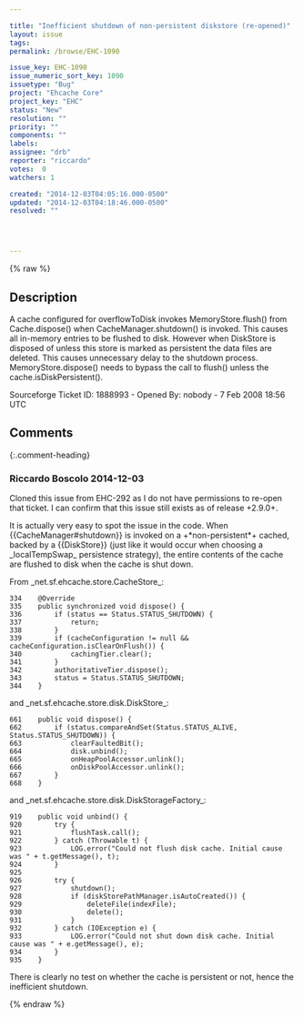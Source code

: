 ```yaml
---

title: "Inefficient shutdown of non-persistent diskstore (re-opened)"
layout: issue
tags: 
permalink: /browse/EHC-1090

issue_key: EHC-1090
issue_numeric_sort_key: 1090
issuetype: "Bug"
project: "Ehcache Core"
project_key: "EHC"
status: "New"
resolution: ""
priority: ""
components: ""
labels: 
assignee: "drb"
reporter: "riccardo"
votes:  0
watchers: 1

created: "2014-12-03T04:05:16.000-0500"
updated: "2014-12-03T04:18:46.000-0500"
resolved: ""




---
```


{% raw %}

## Description

<div markdown="1" class="description">

A cache configured for overflowToDisk invokes MemoryStore.flush() from Cache.dispose() when CacheManager.shutdown() is invoked. This causes all in-memory entries to be flushed to disk. However when DiskStore is disposed of unless this store is marked as persistent the data files are deleted. This causes unnecessary delay to the shutdown process. MemoryStore.dispose() needs to bypass the call to flush() unless the cache.isDiskPersistent().

Sourceforge Ticket ID: 1888993 - Opened By: nobody - 7 Feb 2008 18:56 UTC

</div>

## Comments


{:.comment-heading}
### **Riccardo Boscolo** <span class="date">2014-12-03</span>

<div markdown="1" class="comment">

Cloned this issue from EHC-292 as I do not have permissions to re-open that ticket. I can confirm that this issue still exists as of release +2.9.0+.

It is actually very easy to spot the issue in the code. When \{\{CacheManager#shutdown\}\} is invoked on a +\*non-persistent\*+ cached, backed by a \{\{DiskStore\}\} (just like it would occur when choosing a \_localTempSwap\_ persistence strategy), the entire contents of the cache are flushed to disk when the cache is shut down.

From \_net.sf.ehcache.store.CacheStore\_:


```
334    @Override
335    public synchronized void dispose() {
336        if (status == Status.STATUS_SHUTDOWN) {
337            return;
338        }
339        if (cacheConfiguration != null && cacheConfiguration.isClearOnFlush()) {
340            cachingTier.clear();
341        }
342        authoritativeTier.dispose();
343        status = Status.STATUS_SHUTDOWN;
344    }
```


and \_net.sf.ehcache.store.disk.DiskStore\_:


```
661    public void dispose() {
662        if (status.compareAndSet(Status.STATUS_ALIVE, Status.STATUS_SHUTDOWN)) {
663            clearFaultedBit();
664            disk.unbind();
665            onHeapPoolAccessor.unlink();
666            onDiskPoolAccessor.unlink();
667        }
668    }
```


and \_net.sf.ehcache.store.disk.DiskStorageFactory\_:


```
919    public void unbind() {
920        try {
921            flushTask.call();
922        } catch (Throwable t) {
923            LOG.error("Could not flush disk cache. Initial cause was " + t.getMessage(), t);
924        }
925
926        try {
927            shutdown();
928            if (diskStorePathManager.isAutoCreated()) {
929                deleteFile(indexFile);
930                delete();
931            }
932        } catch (IOException e) {
933            LOG.error("Could not shut down disk cache. Initial cause was " + e.getMessage(), e);
934        }
935    }
```


There is clearly no test on whether the cache is persistent or not, hence the inefficient shutdown.

</div>



{% endraw %}

